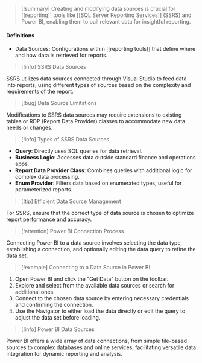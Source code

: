 >[!summary]
>Creating and modifying data sources is crucial for [[reporting]] tools like [[SQL Server Reporting Services]] (SSRS) and Power BI, enabling them to pull relevant data for insightful reporting.

#### Definitions
- Data Sources: Configurations within [[reporting tools]] that define where and how data is retrieved for reports.

>[!info] SSRS Data Sources

SSRS utilizes data sources connected through Visual Studio to feed data into reports, using different types of sources based on the complexity and requirements of the report.

>[!bug] Data Source Limitations

Modifications to SSRS data sources may require extensions to existing tables or RDP (Report Data Provider) classes to accommodate new data needs or changes.

>[!info] Types of SSRS Data Sources

- **Query**: Directly uses SQL queries for data retrieval.
- **Business Logic**: Accesses data outside standard finance and operations apps.
- **Report Data Provider Class**: Combines queries with additional logic for complex data processing.
- **Enum Provider**: Filters data based on enumerated types, useful for parameterized reports.

>[!tip] Efficient Data Source Management

For SSRS, ensure that the correct type of data source is chosen to optimize report performance and accuracy.

>[!attention] Power BI Connection Process

Connecting Power BI to a data source involves selecting the data type, establishing a connection, and optionally editing the data query to refine the data set.

>[!example] Connecting to a Data Source in Power BI

1. Open Power BI and click the "Get Data" button on the toolbar.
2. Explore and select from the available data sources or search for additional ones.
3. Connect to the chosen data source by entering necessary credentials and confirming the connection.
4. Use the Navigator to either load the data directly or edit the query to adjust the data set before loading.

>[!info] Power BI Data Sources

Power BI offers a wide array of data connections, from simple file-based sources to complex databases and online services, facilitating versatile data integration for dynamic reporting and analysis.